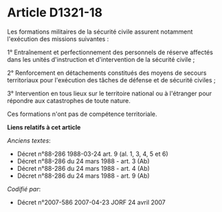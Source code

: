 # Article D1321-18

Les formations militaires de la sécurité civile assurent notamment l'exécution des missions suivantes :

1° Entraînement et perfectionnement des personnels de réserve affectés dans les unités d'instruction et d'intervention de la
sécurité civile ;

2° Renforcement en détachements constitués des moyens de secours territoriaux pour l'exécution des tâches de défense et de
sécurité civiles ;

3° Intervention en tous lieux sur le territoire national ou à l'étranger pour répondre aux catastrophes de toute nature.

Ces formations n'ont pas de compétence territoriale.

**Liens relatifs à cet article**

_Anciens textes_:

  - Décret n°88-286 1988-03-24 art. 9 (al. 1, 3, 4, 5 et 6)
  - Décret n°88-286 du 24 mars 1988 - art. 3 (Ab)
  - Décret n°88-286 du 24 mars 1988 - art. 4 (Ab)
  - Décret n°88-286 du 24 mars 1988 - art. 9 (Ab)

_Codifié par_:

  - Décret n°2007-586 2007-04-23 JORF 24 avril 2007
